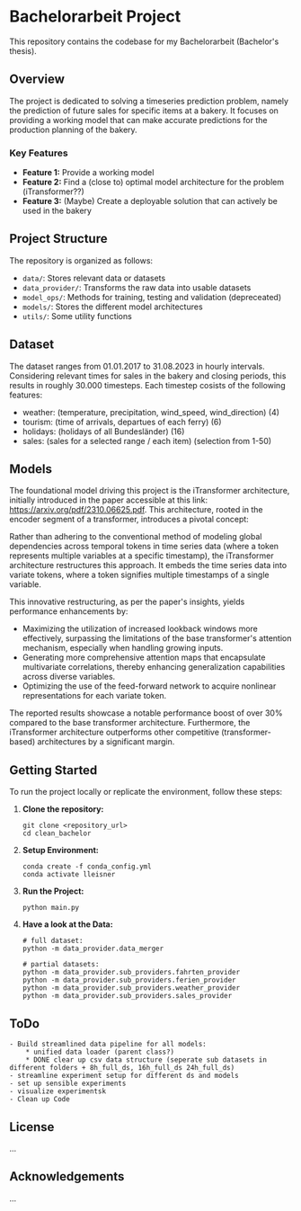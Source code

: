 # Bachelorarbeit Project

This repository contains the codebase for my Bachelorarbeit (Bachelor's thesis).
## Overview

The project is dedicated to solving a timeseries prediction problem, namely the prediction of future sales for specific items at a bakery. It focuses on providing a working model that can make accurate predictions for the production planning of the bakery.

### Key Features

- **Feature 1:** Provide a working model
- **Feature 2:** Find a (close to) optimal model architecture for the problem (iTransformer??)
- **Feature 3:** (Maybe) Create a deployable solution that can actively be used in the bakery

## Project Structure

The repository is organized as follows:


- `data/`: Stores relevant data or datasets
- `data_provider/`: Transforms the raw data into usable datasets
- `model_ops/`: Methods for training, testing and validation (depreceated)
- `models/`: Stores the different model architectures
- `utils/`: Some utility functions

## Dataset

The dataset ranges from 01.01.2017 to 31.08.2023 in hourly intervals. Considering relevant times for sales in the bakery and closing periods, this results in roughly 30.000 timesteps. Each timestep cosists of the following features: 

- weather: (temperature, precipitation, wind_speed, wind_direction) (4)
- tourism: (time of arrivals, departues of each ferry)              (6)
- holidays: (holidays of all Bundesländer)                          (16)
- sales: (sales for a selected range / each item)                   (selection from 1-50)





## Models

The foundational model driving this project is the iTransformer architecture, initially introduced in the paper accessible at this link: https://arxiv.org/pdf/2310.06625.pdf. This architecture, rooted in the encoder segment of a transformer, introduces a pivotal concept:

Rather than adhering to the conventional method of modeling global dependencies across temporal tokens in time series data (where a token represents multiple variables at a specific timestamp), the iTransformer architecture restructures this approach. It embeds the time series data into variate tokens, where a token signifies multiple timestamps of a single variable.

This innovative restructuring, as per the paper's insights, yields performance enhancements by:

- Maximizing the utilization of increased lookback windows more effectively, surpassing the limitations of the base transformer's attention mechanism, especially when handling growing inputs.
- Generating more comprehensive attention maps that encapsulate multivariate correlations, thereby enhancing generalization capabilities across diverse variables.
- Optimizing the use of the feed-forward network to acquire nonlinear representations for each variate token.

The reported results showcase a notable performance boost of over 30% compared to the base transformer architecture. Furthermore, the iTransformer architecture outperforms other competitive (transformer-based) architectures by a significant margin.

## Getting Started

To run the project locally or replicate the environment, follow these steps:

1. **Clone the repository:**
    ```
    git clone <repository_url>
    cd clean_bachelor
    ```

2. **Setup Environment:**
    ```
    conda create -f conda_config.yml
    conda activate lleisner
    ```

3. **Run the Project:**
    ```
    python main.py
    ```

4. **Have a look at the Data:**
    ```
    # full dataset:
    python -m data_provider.data_merger

    # partial datasets:
    python -m data_provider.sub_providers.fahrten_provider
    python -m data_provider.sub_providers.ferien_provider
    python -m data_provider.sub_providers.weather_provider
    python -m data_provider.sub_providers.sales_provider
    ```

## ToDo

    - Build streamlined data pipeline for all models:
        * unified data loader (parent class?)
        * DONE clear up csv data structure (seperate sub datasets in different folders + 8h_full_ds, 16h_full_ds 24h_full_ds)
    - streamline experiment setup for different ds and models
    - set up sensible experiments
    - visualize experimentsk
    - Clean up Code

## License

...

## Acknowledgements

...
